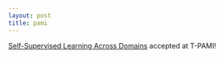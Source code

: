 ```yaml
---
layout: post
title: pami
---
```



[Self-Supervised Learning Across Domains](https://arxiv.org/abs/2007.12368) accepted at T-PAMI!

